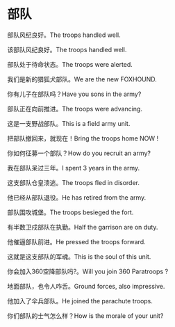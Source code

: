 # 部队

<p><span class="chinese">部队风纪良好。</span><span class="english">The troops handled well.</span></p>

<p><span class="chinese">该部队风纪良好。</span><span class="english">The troops handled well.</span></p>

<p><span class="chinese">部队处于待命状态。</span><span class="english">The troops were alerted.</span></p>

<p><span class="chinese">我们是新的猎狐犬部队。</span><span class="english">We are the new FOXHOUND.</span></p>

<p><span class="chinese">你有儿子在部队吗？</span><span class="english">Have you sons in the army?</span></p>

<p><span class="chinese">部队正在向前推进。</span><span class="english">The troops were advancing.</span></p>

<p><span class="chinese">这是一支野战部队。</span><span class="english">This is a field army unit.</span></p>

<p><span class="chinese">把部队撤回来，就现在！</span><span class="english">Bring the troops home NOW !</span></p>

<p><span class="chinese">你如何征募一个部队？</span><span class="english">How do you recruit an army?</span></p>

<p><span class="chinese">我在部队呆过三年。</span><span class="english">I spent 3 years in the army.</span></p>

<p><span class="chinese">这支部队仓皇溃逃。</span><span class="english">The troops fled in disorder.</span></p>

<p><span class="chinese">他已经从部队退役。</span><span class="english">He has retired from the army.</span></p>

<p><span class="chinese">部队围攻城堡。</span><span class="english">The troops besieged the fort.</span></p>

<p><span class="chinese">有半数卫戍部队在执勤。</span><span class="english">Half the garrison are on duty.</span></p>

<p><span class="chinese">他催逼部队前进。</span><span class="english">He pressed the troops forward.</span></p>

<p><span class="chinese">这就是这支部队的军魂。</span><span class="english">This is the soul of this unit.</span></p>

<p><span class="chinese">你会加入360空降部队吗?。</span><span class="english">Will you join 360 Paratroops ?</span></p>

<p><span class="chinese">地面部队，也令人咋舌。</span><span class="english">Ground forces, also impressive.</span></p>

<p><span class="chinese">他加入了伞兵部队。</span><span class="english">He joined the parachute troops.</span></p>

<p><span class="chinese">你们部队的士气怎么样？</span><span class="english">How is the morale of your unit?</span></p>

